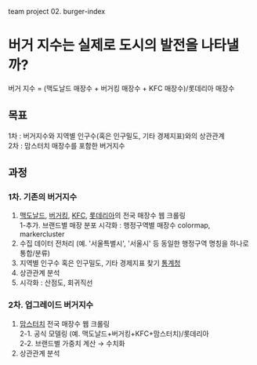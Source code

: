 team project 02. burger-index
# 버거 지수는 실제로 도시의 발전을 나타낼까?

버거 지수 = (맥도날드 매장수 + 버거킹 매장수 +  KFC 매장수)/롯데리아 매장수

## 목표
1차 : 버거지수와 지역별 인구수(혹은 인구밀도, 기타 경제지표)와의 상관관계  
2차 : 맘스터치 매장수를 포함한 버거지수 

## 과정
### 1차. 기존의 버거지수
1. [맥도날드](https://www.mcdonalds.co.kr/kor/main.do), [버거킹](https://www.burgerking.co.kr/#/home), [KFC](https://www.kfckorea.com/), [롯데리아](http://www.lotteria.com/index.asp)의 전국 매장수 웹 크롤링  
1-추가. 브랜드별 매장 분포 시각화 : 행정구역별 매장수 colormap, markercluster
2. 수집 데이터 전처리 (예. '서울특별시', '서울시' 등 동일한 행정구역 명칭을 하나로 통합/분류)
2. 지역별 인구수 혹은 인구밀도, 기타 경제지표 찾기 [통계청](https://kostat.go.kr/portal/korea/index.action)
3. 상관관계 분석
4. 시각화 : 산점도, 회귀직선

### 2차. 업그레이드 버거지수
1. [맘스터치](https://www.momstouch.co.kr/) 전국 매장수 웹 크롤링  
2-1. 공식 모델링 (예. 맥도날드+버거킹+KFC+맘스터치)/롯데리아  
2-2. 브랜드별 가중치 계산 → 수치화   
3. 상관관계 분석  
